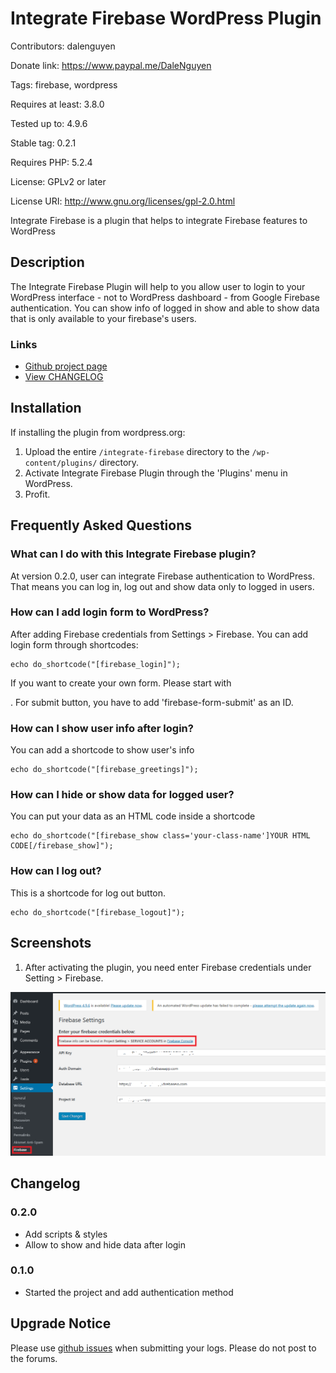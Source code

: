 # Integrate Firebase WordPress Plugin

Contributors:      dalenguyen

Donate link:       https://www.paypal.me/DaleNguyen

Tags:              firebase, wordpress

Requires at least: 3.8.0

Tested up to:      4.9.6

Stable tag:        0.2.1

Requires PHP:      5.2.4

License:           GPLv2 or later

License URI:       http://www.gnu.org/licenses/gpl-2.0.html

Integrate Firebase is a plugin that helps to integrate Firebase features to WordPress

## Description

The Integrate Firebase Plugin will help to you allow user to login to your WordPress interface - not to WordPress dashboard - from Google Firebase authentication. You can show info of logged in show and able to show data that is only available to your firebase's users.

### Links

* [Github project page](https://github.com/dalenguyen/firebase-wordpress-plugin)
* [View CHANGELOG](https://github.com/dalenguyen/firebase-wordpress-plugin/blob/master/CHANGELOG.md)

## Installation

If installing the plugin from wordpress.org:

1. Upload the entire `/integrate-firebase` directory to the `/wp-content/plugins/` directory.
2. Activate Integrate Firebase Plugin through the 'Plugins' menu in WordPress.
3. Profit.

## Frequently Asked Questions

### What can I do with this Integrate Firebase plugin?

At version 0.2.0, user can integrate Firebase authentication to WordPress. That means you can log in, log out and show data only to logged in users.

### How can I add login form to WordPress?

After adding Firebase credentials from Settings > Firebase. You can add login form through shortcodes:

```
echo do_shortcode("[firebase_login]");
```

If you want to create your own form. Please start with *<form id='login-form'>*. For submit button, you have to add 'firebase-form-submit' as an ID.

### How can I show user info after login?

You can add a shortcode to show user's info

```
echo do_shortcode("[firebase_greetings]");
```

### How can I hide or show data for logged user?

You can put your data as an HTML code inside a shortcode

```
echo do_shortcode("[firebase_show class='your-class-name']YOUR HTML CODE[/firebase_show]");
```

### How can I log out?

This is a shortcode for log out button.

```
echo do_shortcode("[firebase_logout]");
```

## Screenshots

1. After activating the plugin, you need enter Firebase credentials under Setting > Firebase.

![Firebase Settings](/assets/screenshot-1.png)

## Changelog

### 0.2.0
* Add scripts & styles
* Allow to show and hide data after login

### 0.1.0
* Started the project and add authentication method

## Upgrade Notice

Please use [github issues](https://github.com/dalenguyen/firebase-wordpress-plugin/issues) when submitting your logs.  Please do not post to the forums.
